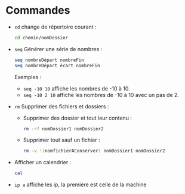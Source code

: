 # Commandes

- `cd` change de répertoire courant :

    ```bash
    cd chemin/nomDossier
    ```

- `seq` Générer une série de nombres :

    ```bash
    seq nombreDépart nombreFin
    seq nombreDépart écart nombreFin
    ```

    Exemples :

    - `seq -10 10` affiche les nombres de -10 à 10.
    - `seq -10 2 10` affiche les nombres de -10 à 10 avec un pas de 2.

- `rm` Supprimer des fichiers et dossiers :

    - Supprimer des dossier et tout leur contenu :

        ```bash
        rm -rf nomDossier1 nomDossier2
        ```

    - Supprimer tout sauf un fichier :

        ```bash
        rm -v !(nomfichierAConserver) nomDossier1 nomDossier2
        ```

- Afficher un calendrier :

    ```bash
    cal
    ```

- `ip a` affiche les ip, la première est celle de la machine